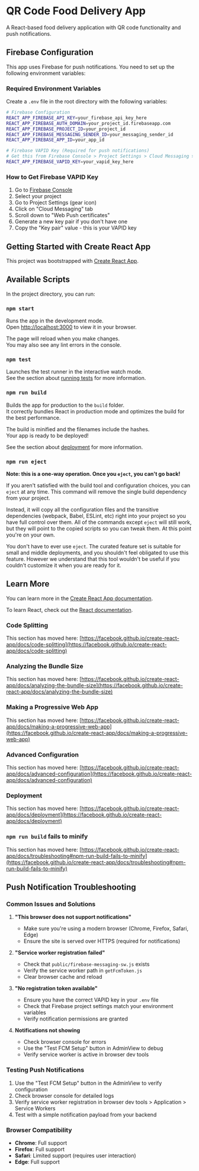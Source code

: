 # QR Code Food Delivery App

A React-based food delivery application with QR code functionality and push notifications.

## Firebase Configuration

This app uses Firebase for push notifications. You need to set up the following environment variables:

### Required Environment Variables

Create a `.env` file in the root directory with the following variables:

```bash
# Firebase Configuration
REACT_APP_FIREBASE_API_KEY=your_firebase_api_key_here
REACT_APP_FIREBASE_AUTH_DOMAIN=your_project_id.firebaseapp.com
REACT_APP_FIREBASE_PROJECT_ID=your_project_id
REACT_APP_FIREBASE_MESSAGING_SENDER_ID=your_messaging_sender_id
REACT_APP_FIREBASE_APP_ID=your_app_id

# Firebase VAPID Key (Required for push notifications)
# Get this from Firebase Console > Project Settings > Cloud Messaging > Web Push certificates
REACT_APP_FIREBASE_VAPID_KEY=your_vapid_key_here
```

### How to Get Firebase VAPID Key

1. Go to [Firebase Console](https://console.firebase.google.com/)
2. Select your project
3. Go to Project Settings (gear icon)
4. Click on "Cloud Messaging" tab
5. Scroll down to "Web Push certificates"
6. Generate a new key pair if you don't have one
7. Copy the "Key pair" value - this is your VAPID key

## Getting Started with Create React App

This project was bootstrapped with [Create React App](https://github.com/facebook/create-react-app).

## Available Scripts

In the project directory, you can run:

### `npm start`

Runs the app in the development mode.\
Open [http://localhost:3000](http://localhost:3000) to view it in your browser.

The page will reload when you make changes.\
You may also see any lint errors in the console.

### `npm test`

Launches the test runner in the interactive watch mode.\
See the section about [running tests](https://facebook.github.io/create-react-app/docs/running-tests) for more information.

### `npm run build`

Builds the app for production to the `build` folder.\
It correctly bundles React in production mode and optimizes the build for the best performance.

The build is minified and the filenames include the hashes.\
Your app is ready to be deployed!

See the section about [deployment](https://facebook.github.io/create-react-app/docs/deployment) for more information.

### `npm run eject`

**Note: this is a one-way operation. Once you `eject`, you can't go back!**

If you aren't satisfied with the build tool and configuration choices, you can `eject` at any time. This command will remove the single build dependency from your project.

Instead, it will copy all the configuration files and the transitive dependencies (webpack, Babel, ESLint, etc) right into your project so you have full control over them. All of the commands except `eject` will still work, but they will point to the copied scripts so you can tweak them. At this point you're on your own.

You don't have to ever use `eject`. The curated feature set is suitable for small and middle deployments, and you shouldn't feel obligated to use this feature. However we understand that this tool wouldn't be useful if you couldn't customize it when you are ready for it.

## Learn More

You can learn more in the [Create React App documentation](https://facebook.github.io/create-react-app/docs/getting-started).

To learn React, check out the [React documentation](https://reactjs.org/).

### Code Splitting

This section has moved here: [https://facebook.github.io/create-react-app/docs/code-splitting](https://facebook.github.io/create-react-app/docs/code-splitting)

### Analyzing the Bundle Size

This section has moved here: [https://facebook.github.io/create-react-app/docs/analyzing-the-bundle-size](https://facebook.github.io/create-react-app/docs/analyzing-the-bundle-size)

### Making a Progressive Web App

This section has moved here: [https://facebook.github.io/create-react-app/docs/making-a-progressive-web-app](https://facebook.github.io/create-react-app/docs/making-a-progressive-web-app)

### Advanced Configuration

This section has moved here: [https://facebook.github.io/create-react-app/docs/advanced-configuration](https://facebook.github.io/create-react-app/docs/advanced-configuration)

### Deployment

This section has moved here: [https://facebook.github.io/create-react-app/docs/deployment](https://facebook.github.io/create-react-app/docs/deployment)

### `npm run build` fails to minify

This section has moved here: [https://facebook.github.io/create-react-app/docs/troubleshooting#npm-run-build-fails-to-minify](https://facebook.github.io/create-react-app/docs/troubleshooting#npm-run-build-fails-to-minify)

## Push Notification Troubleshooting

### Common Issues and Solutions

1. **"This browser does not support notifications"**
   - Make sure you're using a modern browser (Chrome, Firefox, Safari, Edge)
   - Ensure the site is served over HTTPS (required for notifications)

2. **"Service worker registration failed"**
   - Check that `public/firebase-messaging-sw.js` exists
   - Verify the service worker path in `getFcmToken.js`
   - Clear browser cache and reload

3. **"No registration token available"**
   - Ensure you have the correct VAPID key in your `.env` file
   - Check that Firebase project settings match your environment variables
   - Verify notification permissions are granted

4. **Notifications not showing**
   - Check browser console for errors
   - Use the "Test FCM Setup" button in AdminView to debug
   - Verify service worker is active in browser dev tools

### Testing Push Notifications

1. Use the "Test FCM Setup" button in the AdminView to verify configuration
2. Check browser console for detailed logs
3. Verify service worker registration in browser dev tools > Application > Service Workers
4. Test with a simple notification payload from your backend

### Browser Compatibility

- **Chrome**: Full support
- **Firefox**: Full support  
- **Safari**: Limited support (requires user interaction)
- **Edge**: Full support
